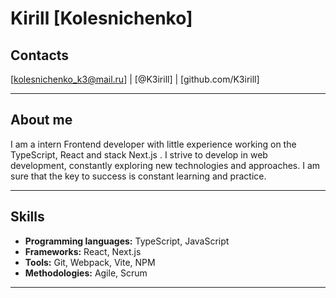 # Kirill [Kolesnichenko]

## Contacts

[kolesnichenko_k3@mail.ru] | [@K3irill] | [github.com/K3irill]

---

## About me

I am a intern Frontend developer with little experience working on the TypeScript, React and stack Next.js . I strive to develop in web development, constantly exploring new technologies and approaches. I am sure that the key to success is constant learning and practice.

---

## Skills

- **Programming languages:** TypeScript, JavaScript
- **Frameworks:** React, Next.js
- **Tools:** Git, Webpack, Vite, NPM
- **Methodologies:** Agile, Scrum

---
